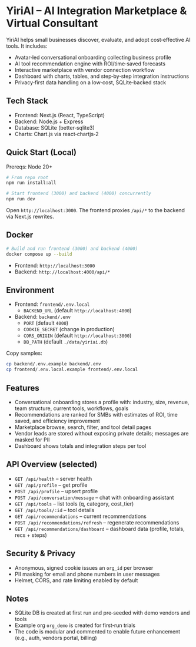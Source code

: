 # YiriAI – AI Integration Marketplace & Virtual Consultant

YiriAI helps small businesses discover, evaluate, and adopt cost‑effective AI tools. It includes:

- Avatar‑led conversational onboarding collecting business profile
- AI tool recommendation engine with ROI/time‑saved forecasts
- Interactive marketplace with vendor connection workflow
- Dashboard with charts, tables, and step‑by‑step integration instructions
- Privacy‑first data handling on a low‑cost, SQLite‑backed stack

## Tech Stack
- Frontend: Next.js (React, TypeScript)
- Backend: Node.js + Express
- Database: SQLite (better‑sqlite3)
- Charts: Chart.js via react‑chartjs‑2

## Quick Start (Local)

Prereqs: Node 20+

```bash
# From repo root
npm run install:all

# Start frontend (3000) and backend (4000) concurrently
npm run dev
```

Open `http://localhost:3000`. The frontend proxies `/api/*` to the backend via Next.js rewrites.

## Docker

```bash
# Build and run frontend (3000) and backend (4000)
docker compose up --build
```

- Frontend: `http://localhost:3000`
- Backend: `http://localhost:4000/api/*`

## Environment

- Frontend: `frontend/.env.local`
  - `BACKEND_URL` (default `http://localhost:4000`)
- Backend: `backend/.env`
  - `PORT` (default `4000`)
  - `COOKIE_SECRET` (change in production)
  - `CORS_ORIGIN` (default `http://localhost:3000`)
  - `DB_PATH` (default `./data/yiriai.db`)

Copy samples:
```bash
cp backend/.env.example backend/.env
cp frontend/.env.local.example frontend/.env.local
```

## Features

- Conversational onboarding stores a profile with: industry, size, revenue, team structure, current tools, workflows, goals
- Recommendations are ranked for SMBs with estimates of ROI, time saved, and efficiency improvement
- Marketplace browse, search, filter, and tool detail pages
- Vendor leads are stored without exposing private details; messages are masked for PII
- Dashboard shows totals and integration steps per tool

## API Overview (selected)
- `GET /api/health` – server health
- `GET /api/profile` – get profile
- `POST /api/profile` – upsert profile
- `POST /api/conversation/message` – chat with onboarding assistant
- `GET /api/tools` – list tools (q, category, cost_tier)
- `GET /api/tools/:id` – tool details
- `GET /api/recommendations` – current recommendations
- `POST /api/recommendations/refresh` – regenerate recommendations
- `GET /api/recommendations/dashboard` – dashboard data (profile, totals, recs + steps)

## Security & Privacy
- Anonymous, signed cookie issues an `org_id` per browser
- PII masking for email and phone numbers in user messages
- Helmet, CORS, and rate limiting enabled by default

## Notes
- SQLite DB is created at first run and pre‑seeded with demo vendors and tools
- Example org `org_demo` is created for first‑run trials
- The code is modular and commented to enable future enhancement (e.g., auth, vendors portal, billing)

